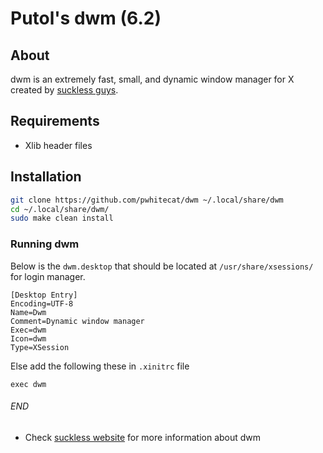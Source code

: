 # Putol's dwm (6.2)

## About
dwm is an extremely fast, small, and dynamic window manager for X created by [suckless guys](https://suckless.org/).

## Requirements
- Xlib header files

## Installation
```sh
git clone https://github.com/pwhitecat/dwm ~/.local/share/dwm
cd ~/.local/share/dwm/
sudo make clean install
```

### Running dwm
Below is the `dwm.desktop` that should be located at `/usr/share/xsessions/` for login manager.
```
[Desktop Entry]
Encoding=UTF-8
Name=Dwm
Comment=Dynamic window manager
Exec=dwm
Icon=dwm
Type=XSession
```

Else add the following these in `.xinitrc` file
```
exec dwm
```

###### END
- Check [suckless website](https://dwm.suckless.org/) for more information about dwm

